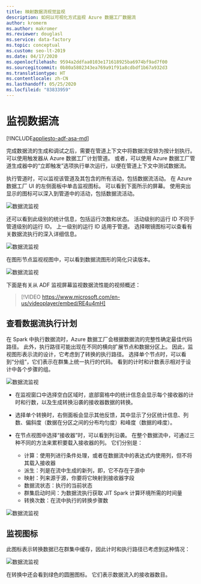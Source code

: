 ```yaml
---
title: 映射数据流视觉监视
description: 如何以可视化方式监视 Azure 数据工厂数据流
author: kromerm
ms.author: makromer
ms.reviewer: douglasl
ms.service: data-factory
ms.topic: conceptual
ms.custom: seo-lt-2019
ms.date: 04/17/2020
ms.openlocfilehash: 9594a2ddfaa0103e171618925ba6974bf9ad7f00
ms.sourcegitcommit: 0b80a5802343ea769a91f91a8cdbdf1b67a932d3
ms.translationtype: HT
ms.contentlocale: zh-CN
ms.lasthandoff: 05/25/2020
ms.locfileid: "83833959"
---
```

# <a name="monitor-data-flows"></a>监视数据流

[!INCLUDE[appliesto-adf-asa-md](includes/appliesto-adf-asa-md.md)]

完成数据流的生成和调试之后，需要在管道上下文中将数据流安排为按计划执行。 可以使用触发器从 Azure 数据工厂计划管道。 或者，可以使用 Azure 数据工厂管道生成器中的“立即触发”选项执行单次运行，以便在管道上下文中测试数据流。

执行管道时，可以监视该管道及其包含的所有活动，包括数据流活动。 在 Azure 数据工厂 UI 的左侧面板中单击监视图标。 可以看到下面所示的屏幕。 使用突出显示的图标可以深入到管道中的活动，包括数据流活动。

![数据流监视](media/data-flow/mon001.png "数据流监视")

还可以看到此级别的统计信息，包括运行次数和状态。 活动级别的运行 ID 不同于管道级别的运行 ID。 上一级别的运行 ID 适用于管道。 选择眼镜图标可以查看有关数据流执行的深入详细信息。

![数据流监视](media/data-flow/mon002.png "数据流监视")

在图形节点监视视图中，可以看到数据流图形的简化只读版本。

![数据流监视](media/data-flow/mon003.png "数据流监视")

下面是有关从 ADF 监视屏幕监视数据流性能的视频概述：

> [!VIDEO https://www.microsoft.com/en-us/videoplayer/embed/RE4u4mH]

## <a name="view-data-flow-execution-plans"></a>查看数据流执行计划

在 Spark 中执行数据流时，Azure 数据工厂会根据数据流的完整性确定最佳代码路径。 此外，执行路径可能出现在不同的横向扩展节点和数据分区上。 因此，监视图形表示流的设计，它考虑到了转换的执行路径。 选择单个节点时，可以看到“分组”，它们表示在群集上统一执行的代码。 看到的计时和计数表示相对于设计中各个步骤的组。

![数据流监视](media/data-flow/mon004.png "数据流监视")

* 在监视窗口中选择空白区域时，底部窗格中的统计信息会显示每个接收器的计时和行数，以及生成转换沿袭的接收器数据的转换。

* 选择单个转换时，右侧面板会显示其他反馈，其中显示了分区统计信息、列数、偏斜度（数据在分区之间的分布均匀度）和峰度（数据的峰度）。

* 在节点视图中选择“接收器”时，可以看到列沿袭。 在整个数据流中，可通过三种不同的方法来累积要载入接收器的列。 它们分别是：

  * 计算：使用列进行条件处理，或者在数据流中的表达式内使用列，但不将其载入接收器
  * 派生：列是在流中生成的新列，即，它不存在于源中
  * 映射：列来源于源，你要将它映射到接收器字段
  * 数据流状态：执行的当前状态
  * 群集启动时间：为数据流执行获取 JIT Spark 计算环境所需的时间量
  * 转换次数：在流中执行的转换步骤数
  
![数据流监视](media/data-flow/monitornew.png "数据流监视（新）")  
  
## <a name="monitor-icons"></a>监视图标

此图标表示转换数据已在群集中缓存，因此计时和执行路径已考虑到这种情况：

![数据流监视](media/data-flow/mon004.png "数据流监视")

在转换中还会看到绿色的圆圈图标。 它们表示数据流入的接收器数目。
